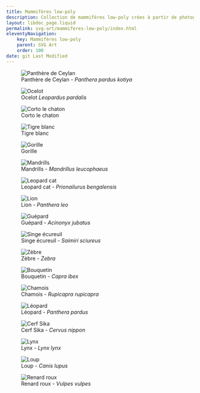 ```yaml
---
title: Mammifères low-poly
description: Collection de mammifères low-poly crées à partir de photographies personnelles
layout: libdoc_page.liquid
permalink: svg-art/mammiferes-low-poly/index.html
eleventyNavigation:
    key: Mammifères low-poly
    parent: SVG Art
    order: 100
date: git Last Modified
---
```

<figure class="wide long-shadow">
    <img src="/sources/low-poly/sri-lankan-leopard-panthera-pardus-kotiya.png"
        alt="Panthère de Ceylan">
    <figcaption>
        Panthère de Ceylan - <em>Panthera pardus kotiya</em>
    </figcaption>
</figure>

<figure class="wide long-shadow">
    <img src="/sources/low-poly/ocelot-leopardus-pardalis.png"
        alt="Ocelot">
    <figcaption>
        Ocelot <em>Leopardus pardalis</em>
    </figcaption>
</figure>

<figure class="wide long-shadow">
    <img src="/sources/low-poly/corto-kitty.png"
        alt="Corto le chaton">
    <figcaption>
        Corto le chaton
    </figcaption>
</figure>

<figure class="wide long-shadow">
    <img src="/sources/low-poly/white-tiger.png"
        alt="Tigre blanc">
    <figcaption>
        Tigre blanc
    </figcaption>
</figure>

<figure class="long-shadow">
    <img src="/sources/low-poly/rudy-gorilla.png"
        alt="Gorille">
    <figcaption>
        Gorille
    </figcaption>
</figure>

<figure class="wide long-shadow">
    <img src="/sources/low-poly/drills-mandrillus-leucophaeus.png"
        alt="Mandrills">
    <figcaption>
        Mandrills - <em>Mandrillus leucophaeus</em>
    </figcaption>
</figure>

<figure class="wide long-shadow">
    <img src="/sources/low-poly/leopard-cat-rionailurus-bengalensis.png"
        alt="Leopard cat">
    <figcaption>
        Leopard cat - <em>Prionailurus bengalensis</em>
    </figcaption>
</figure>

<figure class="wide long-shadow">
    <img src="/sources/low-poly/lion-panthera-leo.png"
        alt="Lion">
    <figcaption>
        Lion - <em>Panthera leo</em>
    </figcaption>
</figure>

<figure class="wide long-shadow">
    <img src="/sources/low-poly/cheetah-acinonyx-jubatus.png"
        alt="Guépard">
    <figcaption>
        Guépard - <em>Acinonyx jubatus</em>
    </figcaption>
</figure>

<figure class="long-shadow">
    <img src="/sources/low-poly/squirrel-monkey-saimiri-sciureus.png"
        alt="Singe écureuil">
    <figcaption>
        Singe écureuil - <em>Saimiri sciureus</em>
    </figcaption>
</figure>

<figure class="long-shadow">
    <img src="/sources/low-poly/zebra.png"
        alt="Zèbre">
    <figcaption>
        Zèbre - <em>Zebra</em>
    </figcaption>
</figure>

<figure class="long-shadow">
    <img src="/sources/low-poly/ibex-capra-ibex.png"
        alt="Bouquetin">
    <figcaption>
        Bouquetin - <em>Capra ibex</em>
    </figcaption>
</figure>

<figure class="long-shadow">
    <img src="/sources/low-poly/chamois-rupicapra-rupicapra.png"
        alt="Chamois">
    <figcaption>
        Chamois - <em>Rupicapra rupicapra</em>
    </figcaption>
</figure>

<figure class="wide long-shadow">
    <img src="/sources/low-poly/leopard-panthera-pardus.png"
        alt="Léopard">
    <figcaption>
        Léopard - <em>Panthera pardus</em>
    </figcaption>
</figure>

<figure class="wide long-shadow">
    <img src="/sources/low-poly/sika-deer-cervus-nippon.png"
        alt="Cerf Sika">
    <figcaption>
        Cerf Sika - <em>Cervus nippon</em>
    </figcaption>
</figure>

<figure class="wide long-shadow">
    <img src="/sources/low-poly/lynx-lynx-lynx.png"
        alt="Lynx">
    <figcaption>
        Lynx - <em>Lynx lynx</em>
    </figcaption>
</figure>

<figure class="wide long-shadow">
    <img src="/sources/low-poly/wolf-canis-lupus-lupus.png"
        alt="Loup">
    <figcaption>
        Loup - <em>Canis lupus</em>
    </figcaption>
</figure>

<figure class="wide long-shadow">
    <img src="/sources/low-poly/fox-vulpes-vulpes.png"
        alt="Renard roux">
    <figcaption>
        Renard roux - <em>Vulpes vulpes</em>
    </figcaption>
</figure>